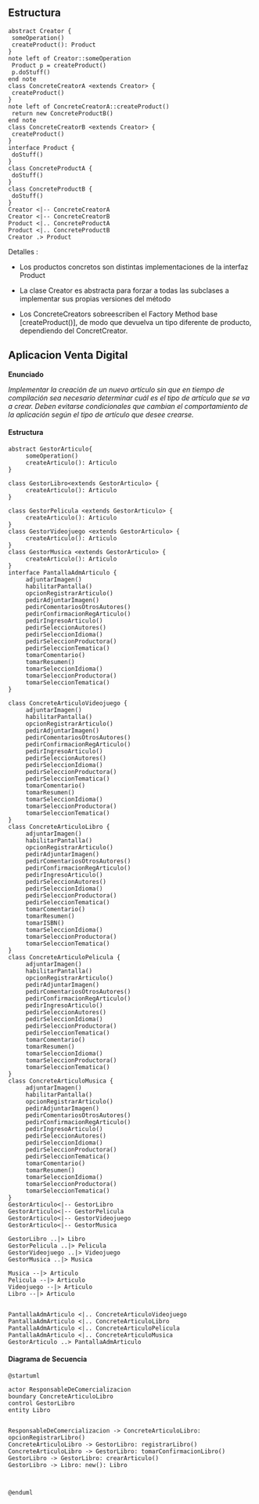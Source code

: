## Estructura

```plantuml
abstract Creator {
 someOperation()
 createProduct(): Product
} 
note left of Creator::someOperation
 Product p = createProduct()
 p.doStuff()
end note 
class ConcreteCreatorA <extends Creator> {
 createProduct()
}
note left of ConcreteCreatorA::createProduct()
 return new ConcreteProductB()
end note 
class ConcreteCreatorB <extends Creator> {
 createProduct()
} 
interface Product {
 doStuff()
} 
class ConcreteProductA {
 doStuff()
}
class ConcreteProductB {
 doStuff()
} 
Creator <|-- ConcreteCreatorA 
Creator <|-- ConcreteCreatorB 
Product <|.. ConcreteProductA
Product <|.. ConcreteProductB 
Creator .> Product
```

Detalles :

- Los productos concretos son distintas implementaciones de la interfaz Product

- La clase Creator es abstracta para forzar a todas las subclases a implementar sus propias versiones del método

- Los ConcreteCreators sobreescriben el Factory Method base [createProduct()], de modo que devuelva un tipo diferente de producto, dependiendo del ConcretCreator.

## Aplicacion Venta Digital

**Enunciado**

*Implementar la creación de un nuevo artículo sin que en tiempo
de compilación sea necesario determinar cuál es el tipo de
artículo que se va a crear. Deben evitarse condicionales que
cambian el comportamiento de la aplicación según el tipo de
artículo que desee crearse.*

#### Estructura

```plantuml
abstract GestorArticulo{
     someOperation()
     createArticulo(): Articulo
} 

class GestorLibro<extends GestorArticulo> {
     createArticulo(): Articulo 
}

class GestorPelicula <extends GestorArticulo> {
     createArticulo(): Articulo
}
class GestorVideojuego <extends GestorArticulo> {
     createArticulo(): Articulo
} 
class GestorMusica <extends GestorArticulo> {
     createArticulo(): Articulo
}  
interface PantallaAdmArticulo {
     adjuntarImagen()
     habilitarPantalla()
     opcionRegistrarArticulo()
     pedirAdjuntarImagen()
     pedirComentariosOtrosAutores()
     pedirConfirmacionRegArticulo()
     pedirIngresoArticulo()
     pedirSeleccionAutores()
     pedirSeleccionIdioma()
     pedirSeleccionProductora()
     pedirSeleccionTematica()
     tomarComentario()
     tomarResumen()
     tomarSeleccionIdioma()
     tomarSeleccionProductora()
     tomarSeleccionTematica()
} 

class ConcreteArticuloVideojuego {
     adjuntarImagen()
     habilitarPantalla()
     opcionRegistrarArticulo()
     pedirAdjuntarImagen()
     pedirComentariosOtrosAutores()
     pedirConfirmacionRegArticulo()
     pedirIngresoArticulo()
     pedirSeleccionAutores()
     pedirSeleccionIdioma()
     pedirSeleccionProductora()
     pedirSeleccionTematica()
     tomarComentario()
     tomarResumen()
     tomarSeleccionIdioma()
     tomarSeleccionProductora()
     tomarSeleccionTematica()
}
class ConcreteArticuloLibro {
     adjuntarImagen()
     habilitarPantalla()
     opcionRegistrarArticulo()
     pedirAdjuntarImagen()
     pedirComentariosOtrosAutores()
     pedirConfirmacionRegArticulo()
     pedirIngresoArticulo()
     pedirSeleccionAutores()
     pedirSeleccionIdioma()
     pedirSeleccionProductora()
     pedirSeleccionTematica()
     tomarComentario()
     tomarResumen()
     tomarISBN()
     tomarSeleccionIdioma()
     tomarSeleccionProductora()
     tomarSeleccionTematica()
}
class ConcreteArticuloPelicula {
     adjuntarImagen()
     habilitarPantalla()
     opcionRegistrarArticulo()
     pedirAdjuntarImagen()
     pedirComentariosOtrosAutores()
     pedirConfirmacionRegArticulo()
     pedirIngresoArticulo()
     pedirSeleccionAutores()
     pedirSeleccionIdioma()
     pedirSeleccionProductora()
     pedirSeleccionTematica()
     tomarComentario()
     tomarResumen()
     tomarSeleccionIdioma()
     tomarSeleccionProductora()
     tomarSeleccionTematica()
}
class ConcreteArticuloMusica {
     adjuntarImagen()
     habilitarPantalla()
     opcionRegistrarArticulo()
     pedirAdjuntarImagen()
     pedirComentariosOtrosAutores()
     pedirConfirmacionRegArticulo()
     pedirIngresoArticulo()
     pedirSeleccionAutores()
     pedirSeleccionIdioma()
     pedirSeleccionProductora()
     pedirSeleccionTematica()
     tomarComentario()
     tomarResumen()
     tomarSeleccionIdioma()
     tomarSeleccionProductora()
     tomarSeleccionTematica()
}
GestorArticulo<|-- GestorLibro
GestorArticulo<|-- GestorPelicula
GestorArticulo<|-- GestorVideojuego
GestorArticulo<|-- GestorMusica

GestorLibro ..|> Libro
GestorPelicula ..|> Pelicula
GestorVideojuego ..|> Videojuego
GestorMusica ..|> Musica

Musica --|> Articulo
Pelicula --|> Articulo
Videojuego --|> Articulo
Libro --|> Articulo


PantallaAdmArticulo <|.. ConcreteArticuloVideojuego 
PantallaAdmArticulo <|.. ConcreteArticuloLibro 
PantallaAdmArticulo <|.. ConcreteArticuloPelicula 
PantallaAdmArticulo <|.. ConcreteArticuloMusica 
GestorArticulo ..> PantallaAdmArticulo 
```

#### Diagrama de Secuencia

```plantuml
@startuml

actor ResponsableDeComercializacion
boundary ConcreteArticuloLibro
control GestorLibro
entity Libro


ResponsableDeComercializacion -> ConcreteArticuloLibro: opcionRegistrarLibro()
ConcreteArticuloLibro -> GestorLibro: registrarLibro()
ConcreteArticuloLibro -> GestorLibro: tomarConfirmacionLibro()
GestorLibro -> GestorLibro: crearArticulo()
GestorLibro -> Libro: new(): Libro



@enduml
```
